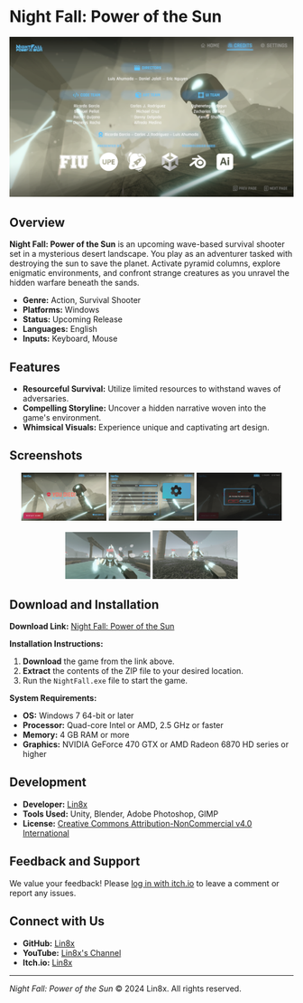 # Night Fall: Power of the Sun

![Night Fall Banner](https://raw.githubusercontent.com/Lin8x/SparkDev2022-GameDev3D/main/images/nightfall1.png)

## Overview

**Night Fall: Power of the Sun** is an upcoming wave-based survival shooter set in a mysterious desert landscape. You play as an adventurer tasked with destroying the sun to save the planet. Activate pyramid columns, explore enigmatic environments, and confront strange creatures as you unravel the hidden warfare beneath the sands.

- **Genre:** Action, Survival Shooter
- **Platforms:** Windows
- **Status:** Upcoming Release
- **Languages:** English
- **Inputs:** Keyboard, Mouse

## Features

- **Resourceful Survival:** Utilize limited resources to withstand waves of adversaries.
- **Compelling Storyline:** Uncover a hidden narrative woven into the game's environment.
- **Whimsical Visuals:** Experience unique and captivating art design.

## Screenshots

<p align="center">
  <img src="https://raw.githubusercontent.com/Lin8x/SparkDev2022-GameDev3D/main/images/nightfall2.png" width="30%" alt="Screenshot 2">
  <img src="https://raw.githubusercontent.com/Lin8x/SparkDev2022-GameDev3D/main/images/nightfall3.png" width="30%" alt="Screenshot 3">
  <img src="https://raw.githubusercontent.com/Lin8x/SparkDev2022-GameDev3D/main/images/nightfall4.png" width="30%" alt="Screenshot 4">
</p>
<p align="center">
  <img src="https://raw.githubusercontent.com/Lin8x/SparkDev2022-GameDev3D/main/images/nightfall5.png" width="30%" alt="Screenshot 5">
  <img src="https://raw.githubusercontent.com/Lin8x/SparkDev2022-GameDev3D/main/images/nightfall6.png" width="30%" alt="Screenshot 6">
</p>

## Download and Installation

**Download Link:** [Night Fall: Power of the Sun](https://lin8x.itch.io/night-fall)

**Installation Instructions:**

1. **Download** the game from the link above.
2. **Extract** the contents of the ZIP file to your desired location.
3. Run the `NightFall.exe` file to start the game.

**System Requirements:**

- **OS:** Windows 7 64-bit or later
- **Processor:** Quad-core Intel or AMD, 2.5 GHz or faster
- **Memory:** 4 GB RAM or more
- **Graphics:** NVIDIA GeForce 470 GTX or AMD Radeon 6870 HD series or higher

## Development

- **Developer:** [Lin8x](https://lin8x.itch.io/)
- **Tools Used:** Unity, Blender, Adobe Photoshop, GIMP
- **License:** [Creative Commons Attribution-NonCommercial v4.0 International](https://creativecommons.org/licenses/by-nc/4.0/)

## Feedback and Support

We value your feedback! Please [log in with itch.io](https://itch.io/login) to leave a comment or report any issues.

## Connect with Us

- **GitHub:** [Lin8x](https://github.com/Lin8x)
- **YouTube:** [Lin8x's Channel](https://www.youtube.com/channel/UCdoYOoWANevwMCS6knggMdA)
- **Itch.io:** [Lin8x](https://lin8x.itch.io/)

---

*Night Fall: Power of the Sun* © 2024 Lin8x. All rights reserved.

